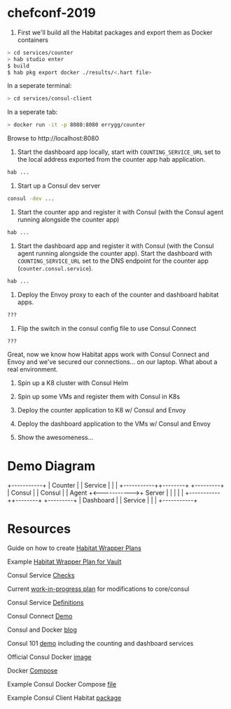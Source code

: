# chefconf-2019

1. First we'll build all the Habitat packages and export them as Docker containers

```bash
> cd services/counter
> hab studio enter
$ build
$ hab pkg export docker ./results/<.hart file>
```

In a seperate terminal:

```bash
> cd services/consul-client
```


In a seperate tab:

```bash
> docker run -it -p 8080:8080 errygg/counter
```

Browse to http://localhost:8080

1. Start the dashboard app locally, start with `COUNTING_SERVICE_URL` set to the
local address exported from the counter app hab application.

```bash
hab ...
```

1. Start up a Consul dev server

```bash
consul -dev ...
```

1. Start the counter app and register it with Consul (with the Consul agent
running alongside the counter app)

```bash
hab ...
```

1. Start the dashboard app and register it with Consul (with the Consul agent
running alongside the counter app). Start the dashboard with `COUNTING_SERVICE_URL`
set to the DNS endpoint for the counter app (`counter.consul.service`).

```bash
hab ...
```

1. Deploy the Envoy proxy to each of the counter and dashboard habitat apps.

```bash
???
```

1. Flip the switch in the consul config file to use Consul Connect

```bash
???
```

Great, now we know how Habitat apps work with Consul Connect and Envoy and we've
secured our connections... on our laptop. What about a real environment.

1. Spin up a K8 cluster with Consul Helm

1. Spin up some VMs and register them with Consul in K8s

1. Deploy the counter application to K8 w/ Consul and Envoy

1. Deploy the dashboard application to the VMs w/ Consul and Envoy

1. Show the awesomeness...

# Demo Diagram

+-----------+
| Counter   |
| Service   |
|           |
+-----------++--------+             +---------+
             | Consul |             | Consul  |
             | Agent  +<----------->+ Server  |
             |        |             |         |
+-----------++--------+             +---------+
| Dashboard |
| Service   |
|           |
+-----------+


# Resources

Guide on how to create [Habitat Wrapper Plans](https://forums.habitat.sh/t/habitat-wrapper-plans/1024)

Example [Habitat Wrapper Plan for Vault](https://github.com/qubitrenegade/habitat-vault-wrapper)

Consul Service [Checks](https://www.consul.io/docs/agent/checks.html)

Current [work-in-progress plan](https://bldr.habitat.sh/#/pkgs/errygg/consul/latest) for modifications to core/consul

Consul Service [Definitions](https://www.consul.io/docs/agent/services.html)

Consul Connect [Demo](https://github.com/thomashashi/thomas_cc_demo)

Consul and Docker [blog](https://medium.com/zendesk-engineering/making-docker-and-consul-get-along-5fceda1d52b9)

Consul 101 [demo](https://github.com/hashicorp/demo-consul-101) including the counting and dashboard services

Official Consul Docker [image](https://hub.docker.com/_/consul)

Docker [Compose](https://docs.docker.com/compose/gettingstarted/)

Example Consul Docker Compose [file](https://github.com/hashicorp/consul/blob/master/demo/docker-compose-cluster/docker-compose.yml)

Example Consul Client Habitat [package](https://github.com/qubitrenegade/habitat-consul-client)